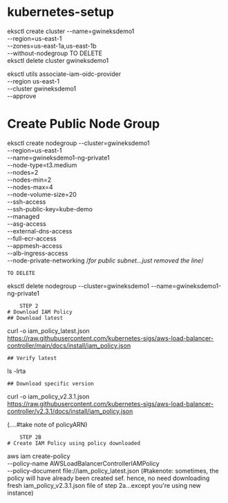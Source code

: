 # kubernetes-setup

eksctl create cluster --name=gwineksdemo1 \
                      --region=us-east-1 \
                      --zones=us-east-1a,us-east-1b \
                      --without-nodegroup 
       TO DELETE             
eksctl delete cluster gwineksdemo1
                      
                      
eksctl utils associate-iam-oidc-provider \
    --region us-east-1 \
    --cluster gwineksdemo1 \
    --approve
    
    
# Create Public Node Group   
eksctl create nodegroup --cluster=gwineksdemo1 \
                       --region=us-east-1 \
                       --name=gwineksdemo1-ng-private1 \
                       --node-type=t3.medium \
                       --nodes=2 \
                       --nodes-min=2 \
                       --nodes-max=4 \
                       --node-volume-size=20 \
                       --ssh-access \
                       --ssh-public-key=kube-demo \
                       --managed \
                       --asg-access \
                       --external-dns-access \
                       --full-ecr-access \
                       --appmesh-access \
                       --alb-ingress-access \
                       --node-private-networking    /*for public subnet...just removed the line*/ 
                       
    TO DELETE                   
eksctl delete nodegroup --cluster=gwineksdemo1  --name=gwineksdemo1-ng-private1

		
		STEP 2
	# Download IAM Policy
	## Download latest
curl -o iam_policy_latest.json https://raw.githubusercontent.com/kubernetes-sigs/aws-load-balancer-controller/main/docs/install/iam_policy.json

	## Verify latest
  ls -lrta 

	## Download specific version
  curl -o iam_policy_v2.3.1.json https://raw.githubusercontent.com/kubernetes-sigs/aws-load-balancer-controller/v2.3.1/docs/install/iam_policy.json

(....#take note of policyARN)

		STEP 2B
	# Create IAM Policy using policy downloaded 
aws iam create-policy \
    --policy-name AWSLoadBalancerControllerIAMPolicy \
    --policy-document file://iam_policy_latest.json
    (#takenote: sometimes, the policy will have already been created sef. hence, no need downloading fresh iam_policy_v2.3.1.json file 
    of step 2a...except you're using new instance)

